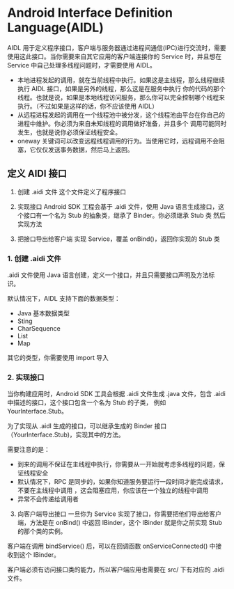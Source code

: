 # Android Interface Definition Language(AIDL)
AIDL 用于定义程序接口，客户端与服务器通过进程间通信(IPC)进行交流时，需要使用这此接口。当你需要来自其它应用的客户端连接你的 
Service 时，并且想在 Service 中自己处理多线程问题时，才需要使用 AIDL。

* 本地进程发起的调用，就在当前线程中执行。如果这是主线程，那么线程继续执行 AIDL 接口，如果是另外的线程，那么这是在服务中执行
你的代码的那个线程。也就是说，如果是本地线程访问服务，那么你可以完全控制哪个线程来执行。（不过如果是这样的话，你不应该使用 AIDL）
* 从远程进程发起的调用在一个线程池中被分发，这个线程池由平台在你自己的进程中维护。你必须为来自未知线程的调用做好准备，并且多个
调用可能同时发生，也就是说你必须保证线程安全。
* oneway 关键词可以改变远程线程调用的行为。当使用它时，远程调用不会阻塞，它仅仅发送事务数据，然后马上返回。

## 定义 AIDI 接口

1. 创建 .aidi 文件
这个文件定义了程序接口

2. 实现接口
Android SDK 工程会基于 .aidi 文件，使用 Java 语言生成接口，这个接口有一个名为 Stub 的抽象类，继承了 Binder。你必须继承 Stub 类
然后实现方法

3. 把接口导出给客户端
实现 Service，覆盖 onBind()，返回你实现的 Stub 类

### 1. 创建 .aidi 文件
.aidi 文件使用 Java 语言创建，定义一个接口，并且只需要接口声明及方法标识。

默认情况下，AIDL 支持下面的数据类型：
* Java 基本数据类型
* Sting
* CharSequence
* List
* Map

其它的类型，你需要使用 import 导入

### 2. 实现接口
当你构建应用时，Android SDK 工具会根据 .aidi 文件生成 .java 文件，包含 .aidi 中描述的接口，这个接口包含一个名为 Stub 的子类，
例如 YourInterface.Stub。

为了实现从 .aidl 生成的接口，可以继承生成的 Binder 接口（YourInterface.Stub)，实现其中的方法。

需要注意的是：

* 到来的调用不保证在主线程中执行，你需要从一开始就考虑多线程的问题，保证线程安全
* 默认情况下，RPC 是同步的，如果你知道服务要运行一段时间才能完成请求，不要在主线程中调用 ，这会阻塞应用，你应该在一个独立的线程中调用 
* 异常不会传递给调用者

3. 向客户端导出接口
一旦你为 Service 实现了接口，你需要把他们导出给客户端，方法是在 onBind() 中返回 IBinder，这个 IBinder 就是你之前实现 Stub 的那个类的实例。

客户端在调用  bindService() 后，可以在回调函数 onServiceConnected() 中接收到这个 IBinder。

客户端必须有访问接口类的能力，所以客户端应用也需要在 src/ 下有对应的 .aidi 文件。
